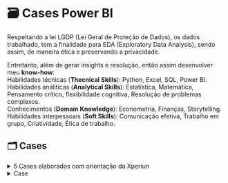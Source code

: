 # 🗃️ Cases Power BI
Respeitando a lei LGDP (Lei Geral de Proteção de Dados), os dados trabalhado, tem a finalidade para EDA (Exploratory Data Analysis), sendo assim, de maneira ética e preservando a privacidade. 

Entretanto, além de gerar insights e resolução, então assim desenvolver meu **know-how**:<br>
Habilidades técnicas (**Thecnical Skills**): Python, Excel, SQL, Power BI. <br>
Habilidades análiticas (**Analytical Skills**): Estatística, Matemática, Pensamento crítico, flexibilidade cognitiva, Resolução de problemas complexos. <br>
Conhecimentos (**Domain Knowledge**): Econometria, Finanças, Storytelling. <br>
Habilidades interpessoais (**Soft Skills**): Comunicação efetiva, Trabalho em grupo, Criatividade, Ética de trabalho.

## 🗂️ Cases
<details>
<summary> 5 Cases elaborados com orientação da Xperiun</summary>

  <sub> © [link]() </sub>

### 📄 1 - Projeto  [Vendas conectado com SQL Server](https://www.youtube.com/watch?v=i1XuOvKapFc)
> _Description_

images

projects

Results
- 1
- 2

<sub> © [Name](link) </sub>

<hr>

### 📄 2 - Projeto [Simulador Financeiro](https://www.youtube.com/watch?v=kU8_mNfc_yY)
> _Description_

images

projects

Results
- 1
- 2

<sub> © [links](link) </sub>

<hr>

### 📄 3 - Projeto  [Suporte de TI (SAC)](https://www.youtube.com/watch?v=R5dge3i55tM)
> _Description_

images

projects

Results
- 1
- 2

<sub> © [Name](link) </sub>

<hr>

### 📄 4 - Projeto  [Gestão de Frotas - Logistica](https://www.youtube.com/watch?v=SWCFx4g7ID8)
> _Description_

images

projects

Results
- 1
- 2

<sub> © [Name](link) </sub>

<hr>

### 📄 5 - Projeto  [Name](link)
> _Description_

images

projects

Results
- 1
- 2

<sub> © [Name](link) </sub>
</details>

<details>
<summary> Case </summary>

  <sub> © [link]() </sub>

